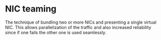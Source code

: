 # NIC teaming
The technique of bundling two or more NICs and presenting a single virtual NIC. This allows parallelization of the traffic and also increased reliability since if one fails the other one is used seamlessly.
